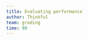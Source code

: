 ```yaml
---
title: Evaluating performance
author: Thinkful
team: grading
time: 90
---
```


<jupyter notebook-name="5.evaluating_goodness_of_fit" course-code="DSBC" />